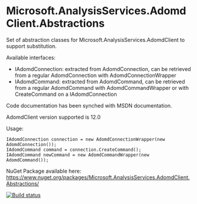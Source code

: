 # Microsoft.AnalysisServices.AdomdClient.Abstractions
Set of abstraction classes for Microsoft.AnalysisServices.AdomdClient to support substitution.

Available interfaces:
 - IAdomdConnection: extracted from AdomdConnection, can be retrieved from a regular AdomdConnection with AdomdConnectionWrapper
 - IAdomdCommand: extracted from AdomdCommand, can be retrieved from a regular AdomdCommand with AdomdCommandWrapper or with CreateCommand on a IAdomdConnection
 
Code documentation has been synched with MSDN documentation.

AdomdClient version supported is 12.0

Usage:

    IAdomdConnection connection = new AdomdConnectionWrapper(new AdomdConnection());
    IAdomdCommand command = connection.CreateCommand();
    IAdomdCommand newCommand = new AdomdCommandWrapper(new AdomdCommand());

NuGet Package available here: https://www.nuget.org/packages/Microsoft.AnalysisServices.AdomdClient.Abstractions/
	
[![Build status](https://ci.appveyor.com/api/projects/status/0spql768wtea7i0j/branch/master?svg=true)](https://ci.appveyor.com/project/ogaudefroy/microsoft-analysisservices-adomdclient-abstraction/branch/master)
